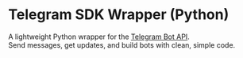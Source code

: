 # Telegram SDK Wrapper (Python)

A lightweight Python wrapper for the [Telegram Bot API](https://core.telegram.org/bots/api).  
Send messages, get updates, and build bots with clean, simple code.
